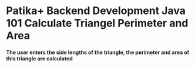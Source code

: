 # Patika+ Backend Development Java 101 Calculate Triangel Perimeter and Area

#### The user enters the side lengths of the triangle, the perimeter and area of ​​this triangle are calculated
